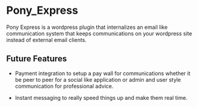 # Pony_Express

Pony Express is a wordpress plugin that internalizes an email like communication system that keeps communications on your wordpress site instead of external email clients. 

## Future Features

- Payment integration to setup a pay wall for communications whether it be peer to peer for a social like application or admin and user style communication for professional advice. 

- Instant messaging to really speed things up and make them real time.

